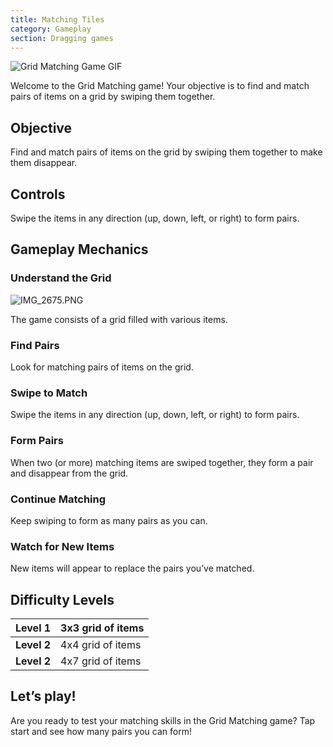 ```yaml
---
title: Matching Tiles
category: Gameplay
section: Dragging games
---
```

![Grid Matching Game GIF](https://help.studycat.com/hc/article_attachments/34965697809049)

Welcome to the Grid Matching game! Your objective is to find and match pairs of items on a grid by swiping them together.

Objective
---------

Find and match pairs of items on the grid by swiping them together to make them disappear.

Controls
--------

Swipe the items in any direction (up, down, left, or right) to form pairs.

Gameplay Mechanics
------------------

### Understand the Grid

![IMG_2675.PNG](https://help.studycat.com/hc/article_attachments/34786044757657)

The game consists of a grid filled with various items.

### Find Pairs

Look for matching pairs of items on the grid.

### Swipe to Match

Swipe the items in any direction (up, down, left, or right) to form pairs.

### Form Pairs

When two (or more) matching items are swiped together, they form a pair and disappear from the grid.

### Continue Matching

Keep swiping to form as many pairs as you can.

### Watch for New Items

New items will appear to replace the pairs you’ve matched.

Difficulty Levels
-----------------

| **Level 1** | 3x3 grid of items |
| --- | --- |
| **Level 2** | 4x4 grid of items |
| **Level 2** | 4x7 grid of items |

Let’s play!
-----------

Are you ready to test your matching skills in the Grid Matching game? Tap start and see how many pairs you can form!